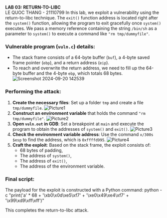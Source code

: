 **LAB 03: RETURN-TO-LIBC**  
LE QUOC THANG - 21110799
In this lab, we exploit a vulnerability using the return-to-libc technique. The `exit()` function address is located right after the `system()` function, allowing the program to exit gracefully once `system()` executes. We pass a memory reference containing the string `/bin/sh` as a parameter to `system()` to execute a command like `"rm tmp/dummyfile"`.

### Vulnerable program (`vuln.c`) details:
- The stack frame consists of a 64-byte buffer (`buf`), a 4-byte saved frame pointer (`ebp`), and a return address (`eip`).
- To reach and overwrite the return address, we need to fill up the 64-byte buffer and the 4-byte `ebp`, which totals 68 bytes.
![Screenshot 2024-09-20 142539](https://github.com/user-attachments/assets/7c61cb97-fc2f-4037-a1dd-a88031aebf5d)
### Performing the attack:
1. **Create the necessary files**: Set up a folder `tmp` and create a file `tmp/dummyfile`.
![Picture1](https://github.com/user-attachments/assets/a1d0f999-1420-42b9-92af-87ad58a58114)
2. **Construct an environment variable** that holds the command `"rm tmp/dummyfile"`.
![Picture2](https://github.com/user-attachments/assets/409281eb-4118-49d9-997a-0a83096dd979)
3. **Open `vuln.out` in GDB**: Set a breakpoint at `main` and execute the program to obtain the addresses of `system()` and `exit()`.
![Picture3](https://github.com/user-attachments/assets/ad936c2e-6096-4b25-9cc4-262a3beaba2a)
4. **Check the environment variable address**: Use the command `x/300s $esp` to find the address, which is `0xffffd995`.
![Picture4](https://github.com/user-attachments/assets/36b012ae-1a5a-43cc-8aaf-7f4941b9460c)
5. **Craft the exploit**: Based on the stack frame, the exploit consists of:
   - 68 bytes of padding,
   - The address of `system()`,
   - The address of `exit()`,
   - The address of the environment variable.
 

### Final script:
The payload for the exploit is constructed with a Python command:
python -c "print('a' * 68 + '\xb0\x0d\xe5\xf7' + '\xe0\x49\xe4\xf7' + '\x99\xd9\xff\xff')"

This completes the return-to-libc attack.
